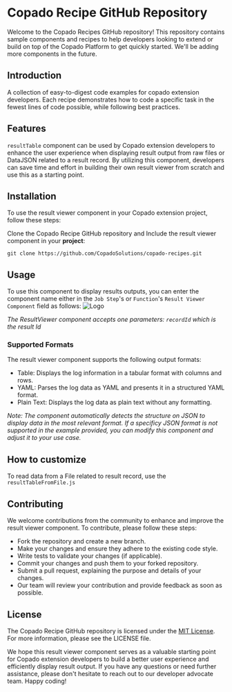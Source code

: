 # Copado Recipe GitHub Repository
Welcome to the Copado Recipes GitHub repository! This repository contains sample components and recipes to help developers looking to extend or build on top of the Copado Platform to get quickly started. We'll be adding more components in the future.

## Introduction
A collection of easy-to-digest code examples for copado extension developers. Each recipe demonstrates how to code a specific task in the fewest lines of code possible, while following best practices.

## Features
`resultTable` component can be used by Copado extension developers to enhance the user experience when displaying result output from raw files or DataJSON related to a result record. By utilizing this component, developers can save time and effort in building their own result viewer from scratch and use this as a starting point.

## Installation
To use the result viewer component in your Copado extension project, follow these steps:

Clone the Copado Recipe GitHub repository and Include the result viewer component in your **project**:
```
git clone https://github.com/CopadoSolutions/copado-recipes.git
```


## Usage
To use this component to display results outputs, you can enter the component name either in the `Job Step`'s or `Function`'s `Result Viewer Component` field as follows:
![Logo](https://github.com/CopadoSolutions/copado-recipes/blob/feature/resultTable/docs/images/Configure%20Result%20Viewer.png)

*The ResultViewer component accepts one parameters: `recordId` which is the result Id*

### Supported Formats
The result viewer component supports the following output formats:

* Table: Displays the log information in a tabular format with columns and rows.
* YAML: Parses the log data as YAML and presents it in a structured YAML format.
* Plain Text: Displays the log data as plain text without any formatting.

*Note: The component automatically detects the structure on JSON to display data in the most relevant format. If a specificy JSON format is not supported in the example provided, you can modify this component and adjust it to your use case.*

## How to customize
To read data from a File related to result record, use the `resultTableFromFile.js`

## Contributing
We welcome contributions from the community to enhance and improve the result viewer component. To contribute, please follow these steps:

- Fork the repository and create a new branch.
- Make your changes and ensure they adhere to the existing code style.
- Write tests to validate your changes (if applicable).
- Commit your changes and push them to your forked repository.
- Submit a pull request, explaining the purpose and details of your changes.
- Our team will review your contribution and provide feedback as soon as possible.

## License
The Copado Recipe GitHub repository is licensed under the [MIT License]((https://github.com/ruslan-kurchenko/sfdc-lax/blob/master/docs/LICENSE)). For more information, please see the LICENSE file.

We hope this result viewer component serves as a valuable starting point for Copado extension developers to build a better user experience and efficiently display result output. If you have any questions or need further assistance, please don't hesitate to reach out to our developer advocate team. Happy coding!
